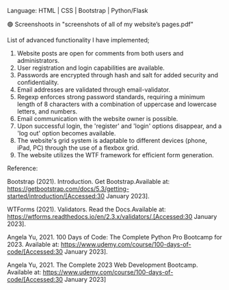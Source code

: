 Language: HTML | CSS | Bootstrap | Python/Flask 

🟢 Screenshoots in "screenshots of all of my website’s pages.pdf"

List of advanced functionality I have implemented; 

1.	 Website posts are open for comments from both users and administrators.
2.	User registration and login capabilities are available.
3.	Passwords are encrypted through hash and salt for added security and confidentiality.
4.	Email addresses are validated through email-validator.
5.	Regexp enforces strong password standards, requiring a minimum length of 8 characters with a combination of uppercase and lowercase letters, and numbers.
6.	Email communication with the website owner is possible.
7.	Upon successful login, the 'register' and 'login' options disappear, and a 'log out' option becomes available.
8.	The website's grid system is adaptable to different devices (phone, iPad, PC) through the use of a flexbox grid.
9.	The website utilizes the WTF framework for efficient form generation.




Reference:

Bootstrap (2021). Introduction. Get Bootstrap.Available at: https://getbootstrap.com/docs/5.3/getting-started/introduction/[Accessed:30 January 2023].

WTForms (2021). Validators. Read the Docs.Available at: https://wtforms.readthedocs.io/en/2.3.x/validators/.[Accessed:30 January 2023].

Angela Yu, 2021. 100 Days of Code: The Complete Python Pro Bootcamp for 2023. Available at: https://www.udemy.com/course/100-days-of-code/[Accessed:30 January 2023].

Angela Yu, 2021. The Complete 2023 Web Development Bootcamp. Available at: https://www.udemy.com/course/100-days-of-code/[Accessed:30 January 2023]

